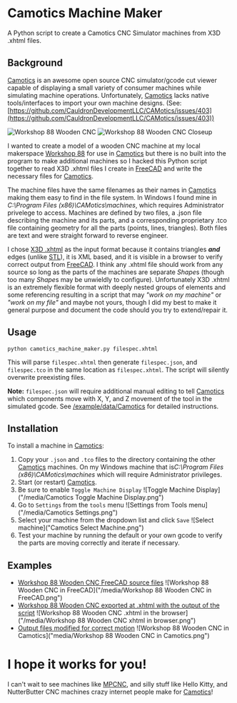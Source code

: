 # Camotics Machine Maker
A Python script to create a Camotics CNC Simulator machines from X3D .xhtml files.

## Background

[Camotics](https://camotics.org) is an awesome open source CNC simulator/gcode cut viewer capable of displaying a small variety of consumer machines while simulating machine operations.  Unfortunately, [Camotics](https://camotics.org) lacks native tools/interfaces to import your own machine designs. 
(See:[https://github.com/CauldronDevelopmentLLC/CAMotics/issues/403](https://github.com/CauldronDevelopmentLLC/CAMotics/issues/403))

![Workshop 88 Wooden CNC]("/media/IMG_4098.JPG") ![Workshop 88 Wooden CNC Closeup]("/media/IMG_3939.JPG")

I wanted to create a model of a wooden CNC machine at my local makerspace [Workshop 88](https://blog.workshop88.com/) for use in [Camotics](https://camotics.org) but there is no built into the program to make additional machines so I hacked this Python script together to read X3D .xhtml files I create in [FreeCAD](https://www.freecad.org/) and write the necessary files for [Camotics](https://camotics.org).

The machine files have the same filenames as their names in [Camotics](https://camotics.org) making them easy to find in the file system.  In Windows I found mine in *C:\Program Files (x86)\CAMotics\machines*, which requires Administrator privelege to access.  Machines are defined by two files, a .json file describing the machine and its parts, and a corresponding proprietary .tco file containing geometry for all the parts (points, lines, triangles).  Both files are text and were straight forward to reverse engineer.

I chose [X3D .xhtml](https://en.wikipedia.org/wiki/X3D) as the input format because it contains triangles ***and*** edges (unlike [STL](https://en.wikipedia.org/wiki/STL_(file_format))), it is XML based, and it is visible in a browser to verify correct output from [FreeCAD](https://www.freecad.org/).  I think any .xhtml file should work from any source so long as the parts of the machines are separate *Shape*s (though too many *Shape*s may be unwieldly to configure).  Unfortunately X3D .xhtml is an extremely flexible format with deeply nested groups of elements and some referencing resulting in a script that may *"work on my machine"* or *"work on my file"* and maybe not yours, though I did my best to make it general purpose and document the code should you try to extend/repair it. 

## Usage
`python camotics_machine_maker.py filespec.xhtml`

This will parse `filespec.xhtml` then generate `filespec.json`, and `filespec.tco` in the same location as `filespec.xhtml`.  The script will silently overwrite preexisting files.

**Note:** `filespec.json` will require additional manual editing to tell [Camotics](https://camotics.org) which components move with X, Y, and Z movement of the tool in the simulated gcode.  See [/example/data/Camotics](/example/data/Camotics/README.md) for detailed instructions.

## Installation
To install a machine in [Camotics](https://camotics.org):
1. Copy your `.json` and `.tco` files to the directory containing the other [Camotics](https://camotics.org) machines.  On my Windows machine that is*C:\Program Files (x86)\CAMotics\machines* which will require Administrator privileges.  
2. Start (or restart) [Camotics](https://camotics.org).
3. Be sure to enable `Toggle Machine Display` ![Toggle Machine Display]("/media/Camotics Toggle Machine Display.png")
4. Go to `Settings` from the `tools` menu ![Settings from Tools menu]("/media/Camotics Settings.png")
5. Select your machine from the dropdown list and click `Save` ![Select machine]("Camotics Select Machine.png")
6. Test your machine by running the default or your own gcode to verify the parts are moving correctly and iterate if necessary.


## Examples

* [Workshop 88 Wooden CNC FreeCAD source files](Example/FreeCAD)
![Workshop 88 Wooden CNC in FreeCAD]("/media/Workshop 88 Wooden CNC in FreeCAD.png")
* [Workshop 88 Wooden CNC exported at .xhtml with the output of the script](example/data)
![Workshop 88 Wooden CNC .xhtml in the browser]("/media/Workshop 88 Wooden CNC xhtml in browser.png")
* [Output files modified for correct motion](/example/data/Camotics)
![Workshop 88 Wooden CNC in Camotics]("media/Workshop 88 Wooden CNC in Camotics.png")



# I hope it works for you!

I can't wait to see machines like [MPCNC](https://docs.v1e.com/mpcnc/intro/), and silly stuff like Hello Kitty, and NutterButter CNC machines crazy internet people make for [Camotics](https://camotics.org)!